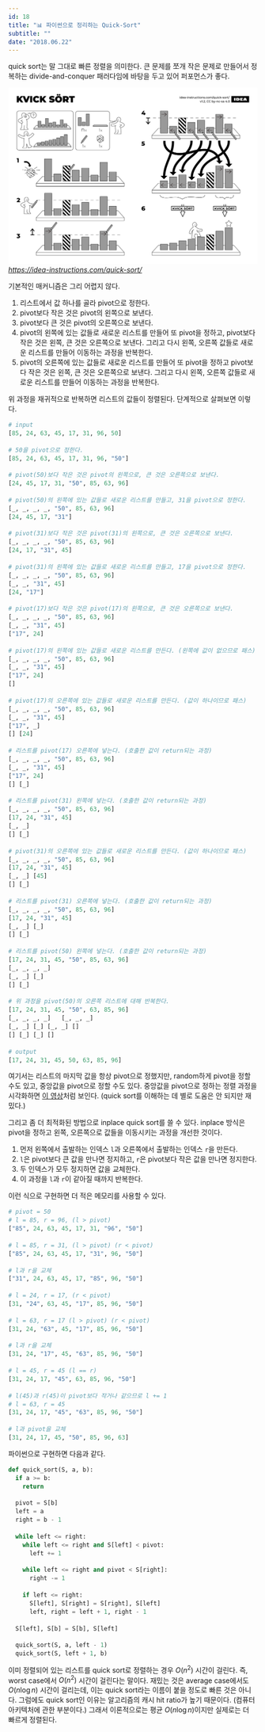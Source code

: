 ```yaml
---
id: 18
title: "📊 파이썬으로 정리하는 Quick-Sort"
subtitle: ""
date: "2018.06.22"
---
```


quick sort는 말 그대로 빠른 정렬을 의미한다. 큰 문제를 쪼개 작은 문제로 만들어서 정복하는 divide-and-conquer 패러다임에 바탕을 두고 있어 퍼포먼스가 좋다.

![퀵 소트 매커니즘. 크게 5단계.](/images/169651195-b2cb3ac0-2c83-4372-b160-3f0366c259e9.webp)
*https://idea-instructions.com/quick-sort/*

기본적인 매커니즘은 그리 어렵지 않다.

1. 리스트에서 값 하나를 골라 pivot으로 정한다.
2. pivot보다 작은 것은 pivot의 왼쪽으로 보낸다.
3. pivot보다 큰 것은 pivot의 오른쪽으로 보낸다.
4. pivot의 왼쪽에 있는 값들로 새로운 리스트를 만들어 또 pivot을 정하고, pivot보다 작은 것은 왼쪽, 큰 것은 오른쪽으로 보낸다. 그리고 다시 왼쪽, 오른쪽 값들로 새로운 리스트를 만들어 이동하는 과정을 반복한다.
5. pivot의 오른쪽에 있는 값들로 새로운 리스트를 만들어 또 pivot을 정하고 pivot보다 작은 것은 왼쪽, 큰 것은 오른쪽으로 보낸다. 그리고 다시 왼쪽, 오른쪽 값들로 새로운 리스트를 만들어 이동하는 과정을 반복한다.

위 과정을 재귀적으로 반복하면 리스트의 값들이 정렬된다. 단계적으로 살펴보면 이렇다.

```python
# input
[85, 24, 63, 45, 17, 31, 96, 50]

# 50을 pivot으로 정한다.
[85, 24, 63, 45, 17, 31, 96, "50"]

# pivot(50)보다 작은 것은 pivot의 왼쪽으로, 큰 것은 오른쪽으로 보낸다.
[24, 45, 17, 31, "50", 85, 63, 96]

# pivot(50)의 왼쪽에 있는 값들로 새로운 리스트를 만들고, 31을 pivot으로 정한다.
[_, _, _, _, "50", 85, 63, 96]
[24, 45, 17, "31"]

# pivot(31)보다 작은 것은 pivot(31)의 왼쪽으로, 큰 것은 오른쪽으로 보낸다.
[_, _, _, _, "50", 85, 63, 96]
[24, 17, "31", 45]

# pivot(31)의 왼쪽에 있는 값들로 새로운 리스트를 만들고, 17을 pivot으로 정한다.
[_, _, _, _, "50", 85, 63, 96]
[_, _, "31", 45]
[24, "17"]

# pivot(17)보다 작은 것은 pivot(17)의 왼쪽으로, 큰 것은 오른쪽으로 보낸다.
[_, _, _, _, "50", 85, 63, 96]
[_, _, "31", 45]
["17", 24]

# pivot(17)의 왼쪽에 있는 값들로 새로운 리스트를 만든다. (왼쪽에 값이 없으므로 패스)
[_, _, _, _, "50", 85, 63, 96]
[_, _, "31", 45]
["17", 24]
[]

# pivot(17)의 오른쪽에 있는 값들로 새로운 리스트를 만든다. (값이 하나이므로 패스)
[_, _, _, _, "50", 85, 63, 96]
[_, _, "31", 45]
["17", _]
[] [24]

# 리스트를 pivot(17) 오른쪽에 넣는다. (호출한 값이 return되는 과정)
[_, _, _, _, "50", 85, 63, 96]
[_, _, "31", 45]
["17", 24]
[] [_]

# 리스트를 pivot(31) 왼쪽에 넣는다. (호출한 값이 return되는 과정)
[_, _, _, _, "50", 85, 63, 96]
[17, 24, "31", 45]
[_, _]
[] [_]

# pivot(31)의 오른쪽에 있는 값들로 새로운 리스트를 만든다. (값이 하나이므로 패스)
[_, _, _, _, "50", 85, 63, 96]
[17, 24, "31", 45]
[_, _] [45]
[] [_]

# 리스트를 pivot(31) 오른쪽에 넣는다. (호출한 값이 return되는 과정)
[_, _, _, _, "50", 85, 63, 96]
[17, 24, "31", 45]
[_, _] [_]
[] [_]

# 리스트를 pivot(50) 왼쪽에 넣는다. (호출한 값이 return되는 과정)
[17, 24, 31, 45, "50", 85, 63, 96]
[_, _, _, _]
[_, _] [_]
[] [_]

# 위 과정을 pivot(50)의 오른쪽 리스트에 대해 반복한다.
[17, 24, 31, 45, "50", 63, 85, 96]
[_, _, _, _]   [_, _, _]
[_, _] [_] [_, _] []
[] [_] [_] []

# output
[17, 24, 31, 45, 50, 63, 85, 96]
```

여기서는 리스트의 마지막 값을 항상 pivot으로 정했지만, random하게 pivot을 정할 수도 있고, 중앙값을 pivot으로 정할 수도 있다. 중앙값을 pivot으로 정하는 정렬 과정을 시각화하면 [이 영상](https://www.youtube.com/embed/8hEyhs3OV1w?rel=0)처럼 보인다. (quick sort를 이해하는 데 별로 도움은 안 되지만 재밌다.)

그리고 좀 더 최적화된 방법으로 inplace quick sort를 쓸 수 있다. inplace 방식은 pivot을 정하고 왼쪽, 오른쪽으로 값들을 이동시키는 과정을 개선한 것이다.

1. 먼저 왼쪽에서 출발하는 인덱스 `l`과 오른쪽에서 출발하는 인덱스 `r`을 만든다.
2. `l`은 pivot보다 큰 값을 만나면 정지하고, `r`은 pivot보다 작은 값을 만나면 정지한다.
3. 두 인덱스가 모두 정지하면 값을 교체한다.
4. 이 과정을 `l`과 `r`이 같아질 때까지 반복한다.

이런 식으로 구현하면 더 적은 메모리를 사용할 수 있다.

```python
# pivot = 50
# l = 85, r = 96, (l > pivot)
["85", 24, 63, 45, 17, 31, "96", "50"]

# l = 85, r = 31, (l > pivot) (r < pivot)
["85", 24, 63, 45, 17, "31", 96, "50"]

# l과 r을 교체
["31", 24, 63, 45, 17, "85", 96, "50"]

# l = 24, r = 17, (r < pivot)
[31, "24", 63, 45, "17", 85, 96, "50"]

# l = 63, r = 17 (l > pivot) (r < pivot)
[31, 24, "63", 45, "17", 85, 96, "50"]

# l과 r을 교체
[31, 24, "17", 45, "63", 85, 96, "50"]

# l = 45, r = 45 (l == r)
[31, 24, 17, "45", 63, 85, 96, "50"]

# l(45)과 r(45)이 pivot보다 작거나 같으므로 l += 1
# l = 63, r = 45
[31, 24, 17, "45", "63", 85, 96, "50"]

# l과 pivot을 교체
[31, 24, 17, 45, "50", 85, 96, 63]
```

파이썬으로 구현하면 다음과 같다.

```python
def quick_sort(S, a, b):
  if a >= b:
    return

  pivot = S[b]
  left = a
  right = b - 1

  while left <= right:
    while left <= right and S[left] < pivot:
      left += 1

    while left <= right and pivot < S[right]:
      right -= 1

    if left <= right:
      S[left], S[right] = S[right], S[left]
      left, right = left + 1, right - 1

  S[left], S[b] = S[b], S[left]

  quick_sort(S, a, left - 1)
  quick_sort(S, left + 1, b)
```

이미 정렬되어 있는 리스트를 quick sort로 정렬하는 경우 $O(n^2)$ 시간이 걸린다. 즉, worst case에서 $O(n^2)$ 시간이 걸린다는 말이다. 재밌는 것은 average case에서도 $O(n \log n)$ 시간이 걸리는데, 이는 quick sort라는 이름이 붙을 정도로 빠른 것은 아니다. 그럼에도 quick sort인 이유는 알고리즘의 캐시 hit ratio가 높기 때문이다. (컴퓨터 아키텍처에 관한 부분이다.) 그래서 이론적으로는 평균 $O(n \log n)$이지만 실제로는 더 빠르게 정렬된다.
